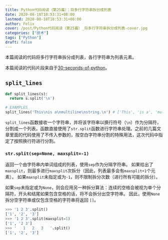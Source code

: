 ```yaml
---
title: Python代码阅读（第25篇）：将多行字符串拆分成列表
date: 2020-08-18T18:53:31+08:00
lastmod: 2020-08-18T18:53:31+08:00
author: Felix
cover: /post/Python代码阅读（第25篇）_将多行字符串拆分成列表-cover.jpg
categories: ["技术"]
tags: ["Python"]
draft: false
---
```


本篇阅读的代码将多行字符串拆分成列表，各行字符串为列表元素。

本篇阅读的代码片段来自于[30-seconds-of-python](https://github.com/30-seconds/30-seconds-of-python)。

<!--more-->

## `split_lines`

```python
def split_lines(s):
  return s.split('\n')

# EXAMPLES
split_lines('This\nis a\nmultiline\nstring.\n') # ['This', 'is a', 'multiline', 'string.' , '']
```

`split_lines`函数接收一个字符串，并将该字符串以换行符号（`\n`）作为分隔符，分割成一个列表。函数直接使用了`str.split`函数进行字符串处理。之前的几篇文章里面的代码使用了不传入参数的，按空白字符串分割的特殊用法，这次代码中指定了按照换行符进行分割。

### `str.split(sep=None, maxsplit=-1)`

返回一个由字符串内单词组成的列表，使用`sep`作为分隔字符串。 如果给出了`maxsplit`，则最多进行`maxsplit`次拆分（因此，列表最多会有`maxsplit+1`个元素）。 如果`maxsplit`未指定或为`-1`，则不限制拆分次数（进行所有可能的拆分）。

如果`sep`未指定或为`None`，则会应用另一种拆分算法：连续的空格会被视为单个分隔符，开头和结尾如果包含空格的话，将不会拆分出空字符串。 因此，使用`None`拆分空字符串或仅包含空格的字符串将返回 `[]`。

```python
>>> '1 2 3'.split()
['1', '2', '3']
>>> '1 2 3'.split(maxsplit=1)
['1', '2 3']
>>> '   1   2   3   '.split()
['1', '2', '3']
```

